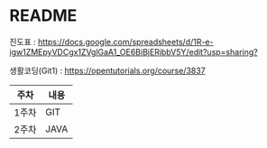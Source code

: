 # README
  
진도표 : <https://docs.google.com/spreadsheets/d/1R-e-igw1ZMEpyVDCgx1ZVglGaA1_OE6BiBjERjbbV5Y/edit?usp=sharing?>

생활코딩(Git1) : <https://opentutorials.org/course/3837>

|주차|내용|
|------|---|
|1주차|GIT|
|2주차|JAVA|

